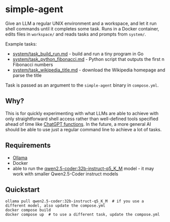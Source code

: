 # simple-agent

Give an LLM a regular UNIX environment and a workspace, and let it run shell commands until it completes some task. Runs in a Docker container, edits files in `workspace/` and reads tasks and prompts from `system/`.

Example tasks:

- [system/task_build_run.md](system/task_build_run.md) - build and run a tiny program in Go
- [system/task_python_fibonacci.md](system/task_python_fibonacci.md) - Python script that outputs the first n Fibonacci numbers
- [system/task_wikipedia_title.md](system/task_wikipedia_title.md) - download the Wikipedia homepage and parse the title

Task is passed as an argument to the `simple-agent` binary in `compose.yml`.

## Why?

This is for quickly experimenting with what LLMs are able to achieve with only straightforward shell access rather than well-defined tools specified ahead of time like [ChatGPT functions](https://platform.openai.com/docs/guides/function-calling). In the future, a more general AI should be able to use just a regular command line to achieve a lot of tasks.

## Requirements

- [Ollama](https://ollama.com/)
- Docker
- able to run the [qwen2.5-coder:32b-instruct-q5_K_M](https://ollama.com/library/qwen2.5-coder:32b-instruct-q5_K_M) model - it may work with smaller Qwen2.5-Coder instruct models

## Quickstart

```shell
ollama pull qwen2.5-coder:32b-instruct-q5_K_M  # if you use a different model, also update the compose.yml
docker compose build
docker compose up  # to use a different task, update the compose.yml
```
